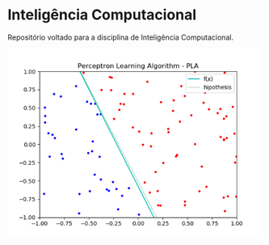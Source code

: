 # Inteligência Computacional

Repositório voltado para a disciplina de Inteligência Computacional. 

![Perceptron Learning Algorithm](/perceptron/graph/pla.png)